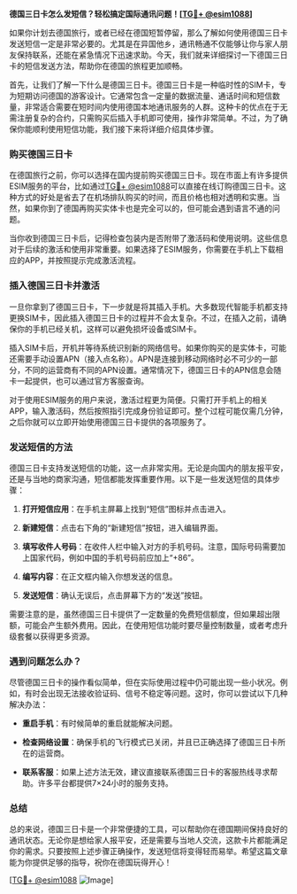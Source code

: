 **德国三日卡怎么发短信？轻松搞定国际通讯问题！[[TG💪+ @esim1088](https://t.me/s/esim1088)]**

如果你计划去德国旅行，或者已经在德国短暂停留，那么了解如何使用德国三日卡发送短信一定是非常必要的。尤其是在异国他乡，通讯畅通不仅能够让你与家人朋友保持联系，还能在紧急情况下迅速求助。今天，我们就来详细探讨一下德国三日卡的短信发送方法，帮助你在德国的旅程更加顺畅。

首先，让我们了解一下什么是德国三日卡。德国三日卡是一种临时性的SIM卡，专为短期访问德国的游客设计。它通常包含一定量的数据流量、通话时间和短信数量，非常适合需要在短时间内使用德国本地通讯服务的人群。这种卡的优点在于无需注册复杂的合约，只需购买后插入手机即可使用，操作非常简单。不过，为了确保你能顺利使用短信功能，我们接下来将详细介绍具体步骤。

### 购买德国三日卡

在德国旅行之前，你可以选择在国内提前购买德国三日卡。现在市面上有许多提供ESIM服务的平台，比如通过[TG💪+ @esim1088](https://t.me/s/esim1088)可以直接在线订购德国三日卡。这种方式的好处是省去了在机场排队购买的时间，而且价格也相对透明和实惠。当然，如果你到了德国再购买实体卡也是完全可以的，但可能会遇到语言不通的问题。

当你收到德国三日卡后，记得检查包装内是否附带了激活码和使用说明。这些信息对于后续的激活和使用非常重要。如果选择了ESIM服务，你需要在手机上下载相应的APP，并按照提示完成激活流程。

### 插入德国三日卡并激活

一旦你拿到了德国三日卡，下一步就是将其插入手机。大多数现代智能手机都支持更换SIM卡，因此插入德国三日卡的过程并不会太复杂。不过，在插入之前，请确保你的手机已经关机，这样可以避免损坏设备或SIM卡。

插入SIM卡后，开机并等待系统识别新的网络信号。如果你购买的是实体卡，可能还需要手动设置APN（接入点名称）。APN是连接到移动网络时必不可少的一部分，不同的运营商有不同的APN设置。通常情况下，德国三日卡的APN信息会随卡一起提供，也可以通过官方客服查询。

对于使用ESIM服务的用户来说，激活过程更为简便。只需打开手机上的相关APP，输入激活码，然后按照指引完成身份验证即可。整个过程可能仅需几分钟，之后你就可以立即开始使用德国三日卡提供的各项服务了。

### 发送短信的方法

德国三日卡支持发送短信的功能，这一点非常实用。无论是向国内的朋友报平安，还是与当地的商家沟通，短信都能发挥重要作用。以下是一些发送短信的具体步骤：

1. **打开短信应用**：在手机主屏幕上找到“短信”图标并点击进入。
   
2. **新建短信**：点击右下角的“新建短信”按钮，进入编辑界面。
   
3. **填写收件人号码**：在收件人栏中输入对方的手机号码。注意，国际号码需要加上国家代码，例如中国的手机号码前应加上“+86”。
   
4. **编写内容**：在正文框内输入你想发送的信息。
   
5. **发送短信**：确认无误后，点击屏幕下方的“发送”按钮。

需要注意的是，虽然德国三日卡提供了一定数量的免费短信额度，但如果超出限额，可能会产生额外费用。因此，在使用短信功能时要尽量控制数量，或者考虑升级套餐以获得更多资源。

### 遇到问题怎么办？

尽管德国三日卡的操作看似简单，但在实际使用过程中仍可能出现一些小状况。例如，有时会出现无法接收验证码、信号不稳定等问题。这时，你可以尝试以下几种解决办法：

- **重启手机**：有时候简单的重启就能解决问题。
  
- **检查网络设置**：确保手机的飞行模式已关闭，并且已正确选择了德国三日卡所在的运营商。
  
- **联系客服**：如果上述方法无效，建议直接联系德国三日卡的客服热线寻求帮助。许多平台都提供7×24小时的服务支持。

### 总结

总的来说，德国三日卡是一个非常便捷的工具，可以帮助你在德国期间保持良好的通讯状态。无论你是想给家人报平安，还是需要与当地人交流，这款卡片都能满足你的需求。只要按照上述步骤正确操作，发送短信将变得轻而易举。希望这篇文章能为你提供足够的指导，祝你在德国玩得开心！

[[TG💪+ @esim1088](https://t.me/s/esim1088) ![Image](https://i.postimg.cc/4NQfJmqS/Snipaste-2025-05-13-00-14-12.png)]